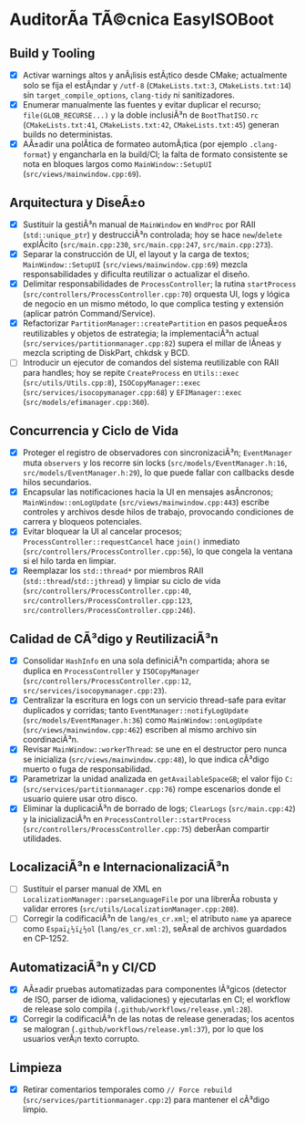 ﻿# AuditorÃ­a TÃ©cnica EasyISOBoot

## Build y Tooling
- [x] Activar warnings altos y anÃ¡lisis estÃ¡tico desde CMake; actualmente solo se fija el estÃ¡ndar y `/utf-8` (`CMakeLists.txt:3`, `CMakeLists.txt:14`) sin `target_compile_options`, `clang-tidy` ni sanitizadores.
- [x] Enumerar manualmente las fuentes y evitar duplicar el recurso; `file(GLOB_RECURSE...)` y la doble inclusiÃ³n de `BootThatISO.rc` (`CMakeLists.txt:41`, `CMakeLists.txt:42`, `CMakeLists.txt:45`) generan builds no deterministas.
- [x] AÃ±adir una polÃ­tica de formateo automÃ¡tica (por ejemplo `.clang-format`) y engancharla en la build/CI; la falta de formato consistente se nota en bloques largos como `MainWindow::SetupUI` (`src/views/mainwindow.cpp:69`).

## Arquitectura y DiseÃ±o
- [x] Sustituir la gestiÃ³n manual de `MainWindow` en `WndProc` por RAII (`std::unique_ptr`) y destrucciÃ³n controlada; hoy se hace `new`/`delete` explÃ­cito (`src/main.cpp:230`, `src/main.cpp:247`, `src/main.cpp:273`).
- [x] Separar la construcción de UI, el layout y la carga de textos; `MainWindow::SetupUI` (`src/views/mainwindow.cpp:69`) mezcla responsabilidades y dificulta reutilizar o actualizar el diseño.
- [x] Delimitar responsabilidades de `ProcessController`; la rutina `startProcess` (`src/controllers/ProcessController.cpp:70`) orquesta UI, logs y lógica de negocio en un mismo método, lo que complica testing y extensión (aplicar patrón Command/Service).
- [x] Refactorizar `PartitionManager::createPartition` en pasos pequeÃ±os reutilizables y objetos de estrategia; la implementaciÃ³n actual (`src/services/partitionmanager.cpp:82`) supera el millar de lÃ­neas y mezcla scripting de DiskPart, chkdsk y BCD.
- [ ] Introducir un ejecutor de comandos del sistema reutilizable con RAII para handles; hoy se repite `CreateProcess` en `Utils::exec` (`src/utils/Utils.cpp:8`), `ISOCopyManager::exec` (`src/services/isocopymanager.cpp:68`) y `EFIManager::exec` (`src/models/efimanager.cpp:360`).

## Concurrencia y Ciclo de Vida
- [x] Proteger el registro de observadores con sincronizaciÃ³n; `EventManager` muta `observers` y los recorre sin locks (`src/models/EventManager.h:16`, `src/models/EventManager.h:29`), lo que puede fallar con callbacks desde hilos secundarios.
- [x] Encapsular las notificaciones hacia la UI en mensajes asÃ­ncronos; `MainWindow::onLogUpdate` (`src/views/mainwindow.cpp:443`) escribe controles y archivos desde hilos de trabajo, provocando condiciones de carrera y bloqueos potenciales.
- [x] Evitar bloquear la UI al cancelar procesos; `ProcessController::requestCancel` hace `join()` inmediato (`src/controllers/ProcessController.cpp:56`), lo que congela la ventana si el hilo tarda en limpiar.
- [x] Reemplazar los `std::thread*` por miembros RAII (`std::thread`/`std::jthread`) y limpiar su ciclo de vida (`src/controllers/ProcessController.cpp:40`, `src/controllers/ProcessController.cpp:123`, `src/controllers/ProcessController.cpp:246`).

## Calidad de CÃ³digo y ReutilizaciÃ³n
- [x] Consolidar `HashInfo` en una sola definiciÃ³n compartida; ahora se duplica en `ProcessController` y `ISOCopyManager` (`src/controllers/ProcessController.cpp:12`, `src/services/isocopymanager.cpp:23`).
- [x] Centralizar la escritura en logs con un servicio thread-safe para evitar duplicados y corridas; tanto `EventManager::notifyLogUpdate` (`src/models/EventManager.h:36`) como `MainWindow::onLogUpdate` (`src/views/mainwindow.cpp:462`) escriben al mismo archivo sin coordinaciÃ³n.
- [x] Revisar `MainWindow::workerThread`: se une en el destructor pero nunca se inicializa (`src/views/mainwindow.cpp:48`), lo que indica cÃ³digo muerto o fuga de responsabilidad.
- [x] Parametrizar la unidad analizada en `getAvailableSpaceGB`; el valor fijo `C:` (`src/services/partitionmanager.cpp:76`) rompe escenarios donde el usuario quiere usar otro disco.
- [x] Eliminar la duplicaciÃ³n de borrado de logs; `ClearLogs` (`src/main.cpp:42`) y la inicializaciÃ³n en `ProcessController::startProcess` (`src/controllers/ProcessController.cpp:75`) deberÃ­an compartir utilidades.

## LocalizaciÃ³n e InternacionalizaciÃ³n
- [ ] Sustituir el parser manual de XML en `LocalizationManager::parseLanguageFile` por una librerÃ­a robusta y validar errores (`src/utils/LocalizationManager.cpp:208`).
- [ ] Corregir la codificaciÃ³n de `lang/es_cr.xml`; el atributo `name` ya aparece como `Espaï¿½ï¿½ol` (`lang/es_cr.xml:2`), seÃ±al de archivos guardados en CP-1252.

## AutomatizaciÃ³n y CI/CD
- [x] AÃ±adir pruebas automatizadas para componentes lÃ³gicos (detector de ISO, parser de idioma, validaciones) y ejecutarlas en CI; el workflow de release solo compila (`.github/workflows/release.yml:28`).
- [x] Corregir la codificaciÃ³n de las notas de release generadas; los acentos se malogran (`.github/workflows/release.yml:37`), por lo que los usuarios verÃ¡n texto corrupto.

## Limpieza
- [x] Retirar comentarios temporales como `// Force rebuild` (`src/services/partitionmanager.cpp:2`) para mantener el cÃ³digo limpio.
